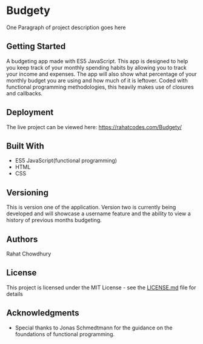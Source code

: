 # Budgety

One Paragraph of project description goes here

## Getting Started

A budgeting app made with ES5 JavaScript. This app is designed to help you keep track of your monthly spending habits by allowing you to track your income and expenses. The app will also show what percentage of your monthly budget you are using and how much of it is leftover. Coded with functional programming methodologies, this heavily makes use of closures and callbacks.


## Deployment

The live project can be viewed here: https://rahatcodes.com/Budgety/

## Built With

* ES5 JavaScript(functional programming)
* HTML
* CSS

## Versioning

This is version one of the application. Version two is currently being developed and will showcase a username feature and the ability to view a history of previous months budgeting.

## Authors

Rahat Chowdhury

## License

This project is licensed under the MIT License - see the [LICENSE.md](LICENSE.md) file for details

## Acknowledgments

* Special thanks to Jonas Schmedtmann for the guidance on the foundations of functional programming.

